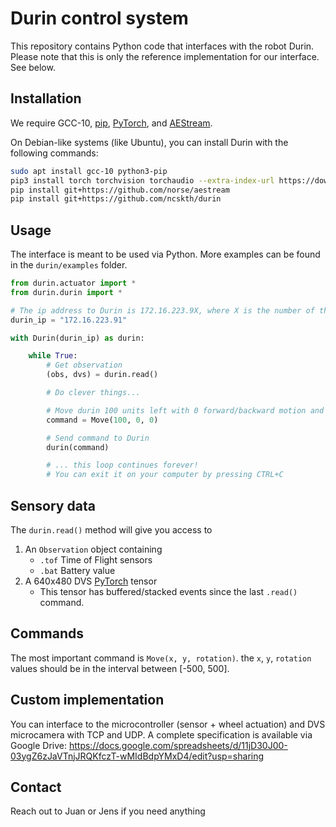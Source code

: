 # Durin control system

This repository contains Python code that interfaces with the robot Durin.
Please note that this is only the reference implementation for our interface. See below.

## Installation

We require GCC-10, [pip](https://pypi.org/project/pip/), [PyTorch](https://pytorch.org/), and [AEStream](https://github.com/norse/aestream/).

On Debian-like systems (like Ubuntu), you can install Durin with the following commands:
```bash
sudo apt install gcc-10 python3-pip
pip3 install torch torchvision torchaudio --extra-index-url https://download.pytorch.org/whl/cpu
pip install git+https://github.com/norse/aestream
pip install git+https://github.com/ncskth/durin
```

## Usage

The interface is meant to be used via Python. More examples can be found in the `durin/examples` folder.


```python
from durin.actuator import *
from durin.durin import *

# The ip address to Durin is 172.16.223.9X, where X is the number of the robot (1, 2, or 5).
durin_ip = "172.16.223.91"

with Durin(durin_ip) as durin:

    while True:
        # Get observation
        (obs, dvs) = durin.read()

        # Do clever things...

        # Move durin 100 units left with 0 forward/backward motion and 0 rotation
        command = Move(100, 0, 0)

        # Send command to Durin
        durin(command)

        # ... this loop continues forever!
        # You can exit it on your computer by pressing CTRL+C
```

## Sensory data

The `durin.read()` method will give you access to 

1. An `Observation` object containing
    * `.tof` Time of Flight sensors
    * `.bat` Battery value
2. A 640x480 DVS [PyTorch](pytorch.org) tensor
    * This tensor has buffered/stacked events since the last `.read()` command.

## Commands
The most important command is `Move(x, y, rotation)`. the `x`, `y`, `rotation` values should be in the interval between [-500, 500].

## Custom implementation
You can interface to the microcontroller (sensor + wheel actuation) and DVS microcamera with TCP and UDP.
A complete specification is available via Google Drive: https://docs.google.com/spreadsheets/d/11jD30J00-03ygZ6zJaVTnjJRQKfczT-wMIdBdpYMxD4/edit?usp=sharing

## Contact

Reach out to Juan or Jens if you need anything


